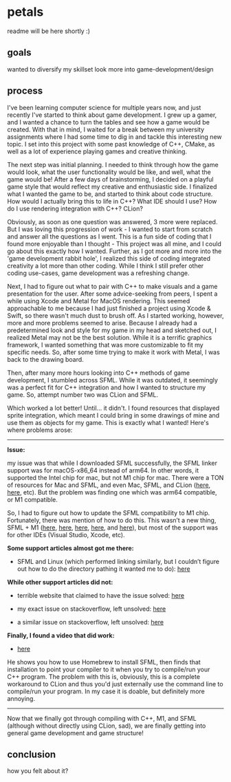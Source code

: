 # petals
readme will be here shortly :)

## goals
wanted to diversify my skillset
look more into game-development/design

## process
I've been learning computer science for multiple years now, and just recently I've started to think about game development. I grew up a gamer, and I wanted a chance to turn the tables and see how a game would be created. With that in mind, I waited for a break between my university assignments where I had some time to dig in and tackle this interesting new topic. I set into this project with some past knowledge of C++, CMake, as well as a lot of experience playing games and creative thinking. 

The next step was initial planning. I needed to think through how the game would look, what the user functionality would be like, and well, what the game would be! After a few days of brainstorming, I decided on a playful game style that would reflect my creative and enthusiastic side. I finalized what I wanted the game to be, and started to think about code structure. How would I actually bring this to life in C++? What IDE should I use? How do I use rendering integration with C++? CLion?

Obviously, as soon as one question was answered, 3 more were replaced. But I was loving this progression of work - I wanted to start from scratch and answer all the questions as I went. This is a fun side of coding that I found more enjoyable than I thought - This project was all mine, and I could go about this exactly how I wanted. Further, as I got more and more into the 'game development rabbit hole', I realized this side of coding integrated creativity a lot more than other coding. While I think I still prefer other coding use-cases, game development was a refreshing change. 

Next, I had to figure out what to pair with C++ to make visuals and a game presentation for the user. After some advice-seeking from peers, I spent a while using Xcode and Metal for MacOS rendering. This seemed approachable to me because I had just finished a project using Xcode & Swift, so there wasn't much dust to brush off. As I started working, however, more and more problems seemed to arise. Because I already had a predetermined look and style for my game in my head and sketched out, I realized Metal may not be the best solution. While it is a terrific graphics framework, I wanted something that was more customizable to fit my specific needs. So, after some time trying to make it work with Metal, I was back to the drawing board. 

Then, after many more hours looking into C++ methods of game development, I stumbled across SFML. While it was outdated, it seemingly was a perfect fit for C++ integration and how I wanted to structure my game. So, attempt number two was CLion and SFML.

Which worked a lot better! Until... it didn't.
I found resources that displayed sprite integration, which meant I could bring in some drawings of mine and use them as objects for my game. This is exactly what I wanted! Here's where problems arose:

---
**Issue:**

  my issue was that while I downloaded SFML successfully, the SFML linker support was for macOS-x86_64 instead of arm64. In other words, it supported the Intel chip for mac, but not M1 chip for mac. There were a TON of resources for Mac and SFML, and even Mac, SFML, and CLion ([here](https://remy-villulles.medium.com/compile-and-install-sfml-2-5-1-on-macos-with-clion-and-cmake-b4e52199db1c), [here](https://giovanni.codes/sfml-2-5-1-setup-on-macos-with-clion/), etc). But the problem was finding one which was arm64 compatible, or M1 compatible.

  So, I had to figure out how to update the SFML compatibility to M1 chip. Fortunately, there was mention of how to do this. This wasn’t a new thing, SFML   + M1 ([here](https://en.sfml-dev.org/forums/index.php?topic=27867.0), [here](https://en.sfml-dev.org/forums/index.php?topic=27893.0), [here](https://www.reddit.com/r/sfml/comments/wg8upl/does_sfml_work_on_m1_mac_how_should_i_go_about/), [here](https://www.sfml-dev.org/tutorials/2.5/start-osx.php), and [here](https://www.youtube.com/watch?v=kusRtYC-wj4)), but most of the support was for other IDEs (Visual Studio, Xcode, etc). 

  **Some support articles almost got me there:**

  - SFML and Linux (which performed linking similarly, but I couldn’t figure out how to do the directory pathing it wanted me to do): [here](https://www.sfml-dev.org/tutorials/2.5/start-linux.php)

  **While other support articles did not:**

  - terrible website that claimed to have the issue solved: [here](https://www.appsloveworld.com/cplus/100/1151/undefined-symbols-for-architecture-arm64-m1-mac)

  - my exact issue on stackoverflow, left unsolved: [here](https://stackoverflow.com/questions/72837742/how-to-correctly-link-sfml-3-0-0-for-m1-mac-and-clion-via-cmake)

  - a similar issue on stackoverflow, left unsolved: [here](https://stackoverflow.com/questions/74563403/sfml-not-connecting-to-clion)

  **Finally, I found a video that did work:**

  - [here](https://www.youtube.com/watch?v=zjv4aGzFous)

  He shows you how to use Homebrew to install SFML, then finds that installation to point your compiler to it when you try to compile/run your C++ program.
  The problem with this is, obviously, this is a complete workaround to CLion and thus you'd just externally use the command line to compile/run your         program. In my case it is doable, but definitely more annoying. 
  
---

Now that we finally got through compiling with C++, M1, and SFML (although without directly using CLion, sad), we are finally getting into general game development and game structure!




## conclusion
how you felt about it?
